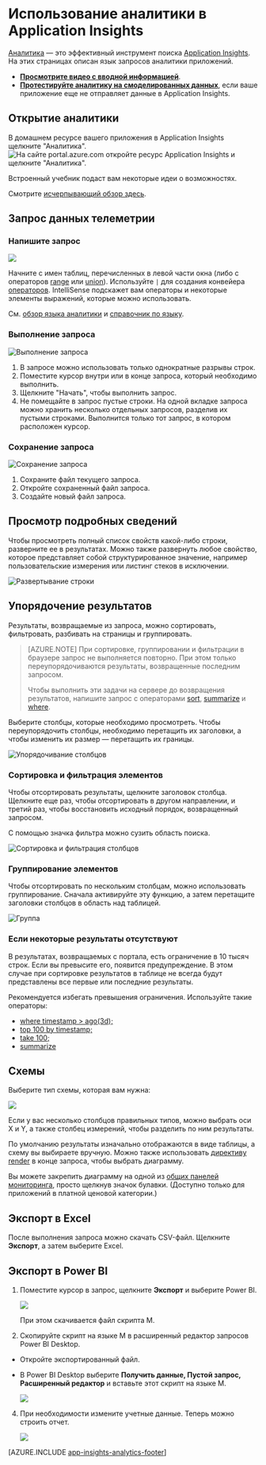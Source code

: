 <properties 
	pageTitle="Использование аналитики — эффективного инструмента поиска Application Insights | Microsoft Azure" 
	description="Использование аналитики — эффективного инструмента поиска по журналу диагностики Application Insights. " 
	services="application-insights" 
    documentationCenter=""
	authors="danhadari" 
	manager="douge"/>

<tags 
	ms.service="application-insights" 
	ms.workload="tbd" 
	ms.tgt_pltfrm="ibiza" 
	ms.devlang="na" 
	ms.topic="article" 
	ms.date="07/15/2016" 
	ms.author="danha"/>


# Использование аналитики в Application Insights


[Аналитика](app-insights-analytics.md) — это эффективный инструмент поиска [Application Insights](app-insights-overview.md). На этих страницах описан язык запросов аналитики приложений.

* **[Просмотрите видео с вводной информацией](https://applicationanalytics-media.azureedge.net/home_page_video.mp4)**.
* **[Протестируйте аналитику на смоделированных данных](https://analytics.applicationinsights.io/demo)**, если ваше приложение еще не отправляет данные в Application Insights.

## Открытие аналитики

В домашнем ресурсе вашего приложения в Application Insights щелкните "Аналитика". ![На сайте portal.azure.com откройте ресурс Application Insights и щелкните "Аналитика".](./media/app-insights-analytics-using/001.png)

Встроенный учебник подаст вам некоторые идеи о возможностях.

Смотрите [исчерпывающий обзор здесь](app-insights-analytics-tour.md).

## Запрос данных телеметрии

### Напишите запрос

![](./media/app-insights-analytics-using/150.png)

Начните с имен таблиц, перечисленных в левой части окна (либо с операторов [range](app-insights-analytics-reference.md#range-operator) или [union](app-insights-analytics-reference.md#union-operator)). Используйте `|` для создания конвейера [операторов](app-insights-analytics-reference.md#queries-and-operators). IntelliSense подскажет вам операторы и некоторые элементы выражений, которые можно использовать.

См. [обзор языка аналитики](app-insights-analytics-tour.md) и [справочник по языку](app-insights-analytics-reference.md).

### Выполнение запроса

![Выполнение запроса](./media/app-insights-analytics-using/130.png)

1. В запросе можно использовать только однократные разрывы строк.
2. Поместите курсор внутри или в конце запроса, который необходимо выполнить.
3. Щелкните "Начать", чтобы выполнить запрос.
4. Не помещайте в запрос пустые строки. На одной вкладке запроса можно хранить несколько отдельных запросов, разделив их пустыми строками. Выполнится только тот запрос, в котором расположен курсор.

### Сохранение запроса

![Сохранение запроса](./media/app-insights-analytics-using/140.png)

1. Сохраните файл текущего запроса.
2. Откройте сохраненный файл запроса.
3. Создайте новый файл запроса.


## Просмотр подробных сведений

Чтобы просмотреть полный список свойств какой-либо строки, разверните ее в результатах. Можно также развернуть любое свойство, которое представляет собой структурированное значение, например пользовательские измерения или листинг стеков в исключении.

![Развертывание строки](./media/app-insights-analytics-using/070.png)

 

## Упорядочение результатов

Результаты, возвращаемые из запроса, можно сортировать, фильтровать, разбивать на страницы и группировать.

> [AZURE.NOTE] При сортировке, группировании и фильтрации в браузере запрос не выполняется повторно. При этом только переупорядочиваются результаты, возвращенные последним запросом.
> 
> Чтобы выполнить эти задачи на сервере до возвращения результатов, напишите запрос с операторами [sort](app-insights-analytics-reference.md#sort-operator), [summarize](app-insights-analytics-reference.md#summarize-operator) и [where](app-insights-analytics-reference.md#where-operator).

Выберите столбцы, которые необходимо просмотреть. Чтобы переупорядочить столбцы, необходимо перетащить их заголовки, а чтобы изменить их размер — перетащить их границы.

![Упорядочивание столбцов](./media/app-insights-analytics-using/030.png)

### Сортировка и фильтрация элементов

Чтобы отсортировать результаты, щелкните заголовок столбца. Щелкните еще раз, чтобы отсортировать в другом направлении, и третий раз, чтобы восстановить исходный порядок, возвращенный запросом.

С помощью значка фильтра можно сузить область поиска.

![Сортировка и фильтрация столбцов](./media/app-insights-analytics-using/040.png)



### Группирование элементов

Чтобы отсортировать по нескольким столбцам, можно использовать группирование. Сначала активируйте эту функцию, а затем перетащите заголовки столбцов в область над таблицей.

![Группа](./media/app-insights-analytics-using/060.png)



### Если некоторые результаты отсутствуют

В результатах, возвращаемых с портала, есть ограничение в 10 тысяч строк. Если вы превысите его, появится предупреждение. В этом случае при сортировке результатов в таблице не всегда будут представлены все первые или последние результаты.

Рекомендуется избегать превышения ограничения. Используйте такие операторы:

* [where timestamp > ago(3d);](app-insights-analytics-reference.md#where-operator)
* [top 100 by timestamp;](app-insights-analytics-reference.md#top-operator)
* [take 100;](app-insights-analytics-reference.md#take-operator)
* [summarize](app-insights-analytics-reference.md#summarize-operator)



## Схемы

Выберите тип схемы, которая вам нужна:

![](./media/app-insights-analytics-using/230.png)

Если у вас несколько столбцов правильных типов, можно выбрать оси X и Y, а также столбец измерений, чтобы разделить по ним результаты.

По умолчанию результаты изначально отображаются в виде таблицы, а схему вы выбираете вручную. Можно также использовать [директиву render](app-insights-analytics-reference.md#render-directive) в конце запроса, чтобы выбрать диаграмму.

Вы можете закрепить диаграмму на одной из [общих панелей мониторинга](app-insights-dashboards.md), просто щелкнув значок булавки. (Доступно только для приложений в платной ценовой категории.)

## Экспорт в Excel

После выполнения запроса можно скачать CSV-файл. Щелкните **Экспорт**, а затем выберите Excel.

## Экспорт в Power BI

1. Поместите курсор в запрос, щелкните **Экспорт** и выберите Power BI.

    ![](./media/app-insights-analytics-using/240.png)

    При этом скачивается файл скрипта M.

3. Скопируйте скрипт на языке M в расширенный редактор запросов Power BI Desktop.
 * Откройте экспортированный файл.
 * В Power BI Desktop выберите **Получить данные, Пустой запрос, Расширенный редактор** и вставьте этот скрипт на языке M.

    ![](./media/app-insights-analytics-using/250.png)

4. При необходимости измените учетные данные. Теперь можно строить отчет.

    ![](./media/app-insights-analytics-using/260.png)




[AZURE.INCLUDE [app-insights-analytics-footer](../../includes/app-insights-analytics-footer.md)]

<!---HONumber=AcomDC_0727_2016-->